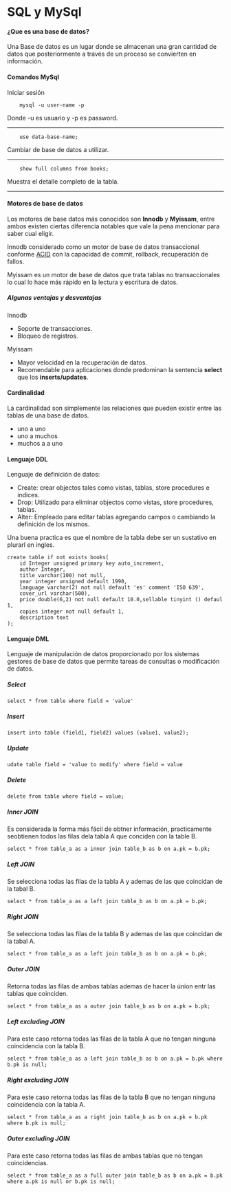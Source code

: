# SQL y MySql


#### ¿Que es una base de datos?
Una Base de datos es un lugar donde se almacenan una gran cantidad de datos que posteriormente a través de un proceso se convierten en información. 

#### Comandos MySql
Iniciar sesión
~~~
    mysql -u user-name -p
~~~
Donde -u es usuario y -p es password.
___
~~~
    use data-base-name;
~~~
Cambiar de base de datos a utilizar.
___

~~~
    show full columns from books;
~~~
Muestra el detalle completo de la tabla.
___


#### Motores de base de datos
Los motores de base datos más conocidos son __Innodb__ y __Myissam__, entre ambos existen ciertas diferencia notables que vale la  pena mencionar para saber cual eligir.

Innodb considerado como un motor de base de datos transaccional conforme [ACID](https://dosideas.com/noticias/base-de-datos/973-acid-en-las-bases-de-datos) con la capacidad de commit, rollback, recuperación de fallos.

Myissam es un motor de base de datos que trata tablas no transaccionales lo cual lo hace más rápido en la lectura y escritura de datos.

##### Algunas ventajas y desventajas
Innodb
+ Soporte de transacciones.
+ Bloqueo de registros.

Myissam
+ Mayor velocidad en la recuperación de datos.
+ Recomendable para aplicaciones donde predominan la sentencia __select__ que los __inserts/updates__.

#### Cardinalidad
La cardinalidad son simplemente las relaciones que pueden existir entre las tablas de una base de datos.
+ uno a uno
+ uno a muchos
+ muchos a a uno

#### Lenguaje DDL
Lenguaje de definición de datos:
+ Create: crear objectos tales como vistas, tablas, store procedures e indices.
+ Drop: Utilizado para eliminar objectos como vistas, store procedures, tablas.
+ Alter: Empleado para editar tablas agregando campos o cambiando la definición de los mismos.

Una buena practica es que el nombre de la tabla debe ser un sustativo en plurarl en ingles.

~~~
create table if not exists books(
    id Integer unsigned primary key auto_increment,
    author Integer,
    title varchar(100) not null,
    year integer unsigned default 1990,
    language varchar(2) not null default 'es' comment 'ISO 639',
    cover_url varchar(500),
    price double(6,2) not null default 10.0,sellable tinyint () defaul 1,
    copies integer not null default 1,
    description text
);
~~~

#### Lenguaje DML
Lenguaje de manipulación de datos proporcionado por los sistemas gestores de base de datos que permite tareas de consultas o modificación de datos.

##### Select
~~~
select * from table where field = 'value'
~~~
##### Insert
~~~
insert into table (field1, field2) values (value1, value2);
~~~

##### Update
~~~
udate table field = 'value to modify' where field = value
~~~
##### Delete
~~~
delete from table where field = value;
~~~ 

##### Inner JOIN
Es considerada la forma más fácil de obtner información, practicamente seobtienen todos las filas dela tabla A que conciden con la table B.

~~~
select * from table_a as a inner join table_b as b on a.pk = b.pk;
~~~ 

##### Left JOIN
Se selecciona todas las filas de la tabla A y ademas de las que coincidan de la tabal B.

~~~
select * from table_a as a left join table_b as b on a.pk = b.pk;
~~~ 
##### Right JOIN
Se selecciona todas las filas de la tabla B y ademas de las que coincidan de la tabal A.

~~~
select * from table_a as a left join table_b as b on a.pk = b.pk;
~~~ 
##### Outer JOIN
Retorna todas las filas de ambas tablas ademas de hacer la únion entr las tablas que coinciden.

~~~
select * from table_a as a outer join table_b as b on a.pk = b.pk;
~~~ 
##### Left excluding JOIN
Para este caso retorna todas las filas de la tabla A que no tengan ninguna coincidencia con la tabla B.
~~~
select * from table_a as a left join table_b as b on a.pk = b.pk where b.pk is null;
~~~ 
##### Right excluding JOIN
Para este caso retorna todas las filas de la tabla B que no tengan ninguna coincidencia con la tabla A.
~~~
select * from table_a as a right join table_b as b on a.pk = b.pk where b.pk is null;
~~~ 
##### Outer excluding JOIN
Para este caso retorna todas las filas de ambas tablas que no tengan coincidencias.
~~~
select * from table_a as a full outer join table_b as b on a.pk = b.pk where a.pk is null or b.pk is null;
~~~ 









